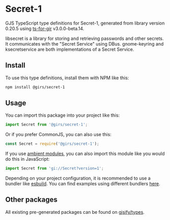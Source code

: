 
# Secret-1

GJS TypeScript type definitions for Secret-1, generated from library version 0.20.5 using [ts-for-gir](https://github.com/gjsify/ts-for-gir) v3.0.0-beta.14.

libsecret is a library for storing and retrieving passwords and other secrets. It communicates with the "Secret Service" using DBus. gnome-keyring and ksecretservice are both implementations of a Secret Service.

## Install

To use this type definitions, install them with NPM like this:
```bash
npm install @girs/secret-1
```

## Usage

You can import this package into your project like this:
```ts
import Secret from '@girs/secret-1';
```

Or if you prefer CommonJS, you can also use this:
```ts
const Secret = require('@girs/secret-1');
```

If you use [ambient modules](https://github.com/gjsify/ts-for-gir/tree/main/packages/cli#ambient-modules), you can also import this module like you would do this in JavaScript:

```ts
import Secret from 'gi://Secret?version=1';
```

Depending on your project configuration, it is recommended to use a bundler like [esbuild](https://esbuild.github.io/). You can find examples using different bundlers [here](https://github.com/gjsify/ts-for-gir/tree/main/examples).

## Other packages

All existing pre-generated packages can be found on [gjsify/types](https://github.com/gjsify/types).